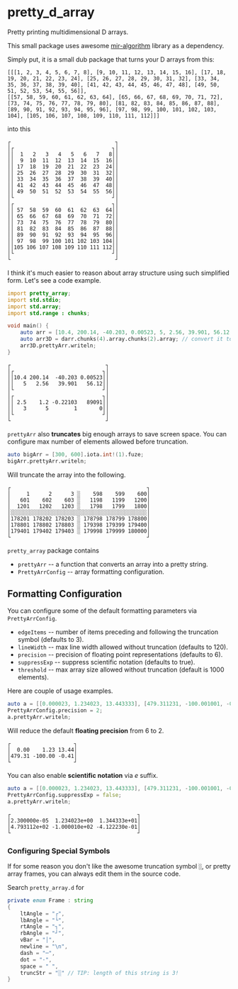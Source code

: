 # pretty\_d\_array

Pretty printing multidimensional D arrays.

This small package uses awesome [mir-algorithm](https://github.com/libmir/mir-algorithm) library as a dependency.

Simply put, it is a small dub package that turns your D arrays from this:

```
[[[1, 2, 3, 4, 5, 6, 7, 8], [9, 10, 11, 12, 13, 14, 15, 16], [17, 18, 19, 20, 21, 22, 23, 24], [25, 26, 27, 28, 29, 30, 31, 32], [33, 34, 35, 36, 37, 38, 39, 40], [41, 42, 43, 44, 45, 46, 47, 48], [49, 50, 51, 52, 53, 54, 55, 56]],
[[57, 58, 59, 60, 61, 62, 63, 64], [65, 66, 67, 68, 69, 70, 71, 72], [73, 74, 75, 76, 77, 78, 79, 80], [81, 82, 83, 84, 85, 86, 87, 88], [89, 90, 91, 92, 93, 94, 95, 96], [97, 98, 99, 100, 101, 102, 103, 104], [105, 106, 107, 108, 109, 110, 111, 112]]]
```

into this

```
┌                                 ┐
│┌                               ┐│
││  1   2   3   4   5   6   7   8││
││  9  10  11  12  13  14  15  16││
││ 17  18  19  20  21  22  23  24││
││ 25  26  27  28  29  30  31  32││
││ 33  34  35  36  37  38  39  40││
││ 41  42  43  44  45  46  47  48││
││ 49  50  51  52  53  54  55  56││
│└                               ┘│
│┌                               ┐│
││ 57  58  59  60  61  62  63  64││
││ 65  66  67  68  69  70  71  72││
││ 73  74  75  76  77  78  79  80││
││ 81  82  83  84  85  86  87  88││
││ 89  90  91  92  93  94  95  96││
││ 97  98  99 100 101 102 103 104││
││105 106 107 108 109 110 111 112││
│└                               ┘│
└                                 ┘
```

I think it's much easier to reason about array structure using such simplified form.
Let's see a code example.

```d
import pretty_array;
import std.stdio;
import std.array;
import std.range : chunks;

void main() {
    auto arr = [10.4, 200.14, -40.203, 0.00523, 5, 2.56, 39.901, 56.12, 2.5, 1.2, -0.22103, 89091, 3, 5, 1, 0];
    auto arr3D = darr.chunks(4).array.chunks(2).array; // convert it to [2 x 2 x 4] array
    arr3D.prettyArr.writeln;
}
```

```
┌                              ┐
│┌                            ┐│
││10.4 200.14  -40.203 0.00523││
││   5   2.56   39.901   56.12││
│└                            ┘│
│┌                            ┐│
││ 2.5    1.2 -0.22103   89091││
││   3      5        1       0││
│└                            ┘│
└                              ┘
```

`prettyArr` also **truncates** big enough arrays to save screen space. You can configure max number of elements allowed before truncation.

```d
auto bigArr = [300, 600].iota.int!(1).fuze;
bigArr.prettyArr.writeln;
```

Will truncate the array into the following.

```
┌                                           ┐
│     1      2      3 ░    598    599    600│
│   601    602    603 ░   1198   1199   1200│
│  1201   1202   1203 ░   1798   1799   1800│
│░░░░░░░░░░░░░░░░░░░░░░░░░░░░░░░░░░░░░░░░░░░│
│178201 178202 178203 ░ 178798 178799 178800│
│178801 178802 178803 ░ 179398 179399 179400│
│179401 179402 179403 ░ 179998 179999 180000│
└                                           ┘
```

`pretty_array` package contains

* `prettyArr` -- a function that converts an array into a pretty string.
* `PrettyArrConfig` -- array formatting configuration.

## Formatting Configuration

You can configure some of the default formatting parameters via `PrettyArrConfig`.

* `edgeItems` -- number of items preceding and following the truncation symbol (defaults to 3).
* `lineWidth` -- max line width allowed without truncation (defaults to 120).
* `precision` -- precision of floating point representations (defaults to 6).
* `suppressExp` -- suppress scientific notation (defaults to true).
* `threshold` -- max array size allowed without truncation (default is 1000 elements).

Here are couple of usage examples.

```d
auto a = [[0.000023, 1.234023, 13.443333], [479.311231, -100.001001, -0.412223]];
PrettyArrConfig.precision = 2;
a.prettyArr.writeln;
```

Will reduce the default **floating precision** from 6 to 2.

```
┌                    ┐
│  0.00    1.23 13.44│
│479.31 -100.00 -0.41│
└                    ┘
```

You can also enable **scientific notation** via _e_ suffix.

```d
auto a = [[0.000023, 1.234023, 13.443333], [479.311231, -100.001001, -0.412223]];
PrettyArrConfig.suppressExp = false;
a.prettyArr.writeln;
```

```
┌                                        ┐
│2.300000e-05  1.234023e+00  1.344333e+01│
│4.793112e+02 -1.000010e+02 -4.122230e-01│
└                                        ┘
```

### Configuring Special Symbols

If for some reason you don't like the awesome truncation symbol `░`, or pretty array frames, you can always edit them in the source code.

Search `pretty_array.d` for

```d
private enum Frame : string
{
    ltAngle = "┌",
    lbAngle = "└",
    rtAngle = "┐",
    rbAngle = "┘",
    vBar = "│",
    newline = "\n",
    dash = "─",
    dot = "·",
    space = " ",
    truncStr = "░" // TIP: length of this string is 3!
}
```
